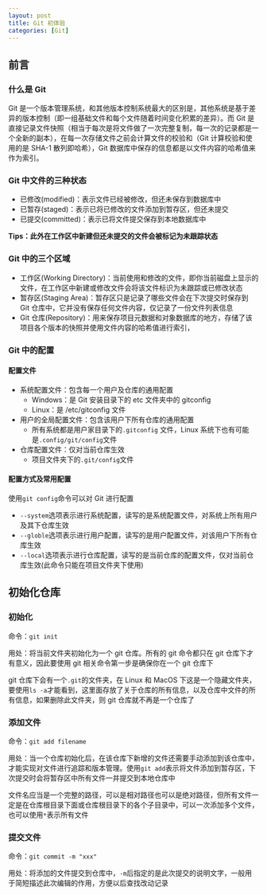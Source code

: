 ```yaml
---
layout: post
title: Git 初体验
categories: [Git]
---
```


## 前言

### 什么是 Git

Git 是一个版本管理系统，和其他版本控制系统最大的区别是，其他系统是基于差异的版本控制（即一组基础文件和每个文件随着时间变化积累的差异）。而 Git 是直接记录文件快照（相当于每次是将文件做了一次完整复制，每一次的记录都是一个全新的副本），在每一次存储文件之前会计算文件的校验和（Git 计算校验和使用的是 SHA-1 散列即哈希），Git 数据库中保存的信息都是以文件内容的哈希值来作为索引。

### Git 中文件的三种状态

- 已修改(modified)：表示文件已经被修改，但还未保存到数据库中
- 已暂存(staged)：表示已将已修改的文件添加到暂存区，但还未提交
- 已提交(committed)：表示已将文件提交保存到本地数据库中

**Tips：此外在工作区中新建但还未提交的文件会被标记为未跟踪状态**

### Git 中的三个区域

- 工作区(Working Directory)：当前使用和修改的文件，即你当前磁盘上显示的文件，在工作区中新建或修改文件会将该文件标识为未跟踪或已修改状态
- 暂存区(Staging Area)：暂存区只是记录了哪些文件会在下次提交时保存到 Git 仓库中，它并没有保存任何文件内容，仅记录了一份文件列表信息
- Git 仓库(Repository)：用来保存项目元数据和对象数据库的地方，存储了该项目各个版本的快照并使用文件内容的哈希值进行索引，

### Git 中的配置

#### 配置文件

- 系统配置文件：包含每一个用户及仓库的通用配置
  - Windows：是 Git 安装目录下的 etc 文件夹中的 gitconfig
  - Linux：是 /etc/gitconfig 文件
- 用户的全局配置文件：包含该用户下所有仓库的通用配置
  - 所有系统都是用户家目录下的`.gitconfig` 文件，Linux 系统下也有可能是`.config/git/config`文件
- 仓库配置文件：仅对当前仓库生效
  - 项目文件夹下的`.git/config`文件

#### 配置方式及常用配置

使用`git config`命令可以对 Git 进行配置

- `--system`选项表示进行系统配置，读写的是系统配置文件，对系统上所有用户及其下仓库生效
- `--globle`选项表示进行用户配置，读写的是用户配置文件，对该用户下所有仓库生效
- `--local`选项表示进行仓库配置，读写的是当前仓库的配置文件，仅对当前仓库生效(此命令只能在项目文件夹下使用)

## 初始化仓库

### 初始化

命令：`git init`

用处：将当前文件夹初始化为一个 git 仓库。所有的 git 命令都只在 git 仓库下才有意义，因此要使用 git 相关命令第一步是确保你在一个 git 仓库下

git 仓库下会有一个`.git`的文件夹，在 Linux 和 MacOS 下这是一个隐藏文件夹，要使用`ls -a`才能看到，这里面存放了关于仓库的所有信息，以及仓库中文件的所有信息，如果删除此文件夹，则 git 仓库就不再是一个仓库了

### 添加文件

命令：`git add filename`

用处：当一个仓库初始化后，在该仓库下新增的文件还需要手动添加到该仓库中，才能实现对文件进行追踪和版本管理。使用`git add`表示将文件添加到暂存区，下次提交时会将暂存区中所有文件一并提交到本地仓库中

文件名应当是一个完整的路径，可以是相对路径也可以是绝对路径，但所有文件一定是在仓库根目录下面或仓库根目录下的各个子目录中，可以一次添加多个文件，也可以使用`*`表示所有文件

### 提交文件

命令：`git commit -m "xxx"`

用处：将添加的文件提交到仓库中，`-m`后指定的是此次提交的说明文字，一般用于简短描述此次编辑的作用，方便以后查找改动记录
